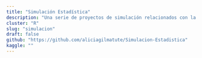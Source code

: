 ```yaml
---
title: "Simulación Estadística"
description: "Una serie de proyectos de simulación relacionados con la estadística."
cluster: "R"
slug: "simulacion"
draft: false
github: "https://github.com/aliciagilmatute/Simulacion-Estadistica"
kaggle: ""
---
```

